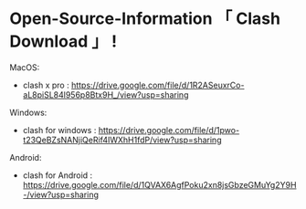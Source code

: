 # Open-Source-Information 「 Clash Download 」 !

MacOS: 
+ clash x pro : https://drive.google.com/file/d/1R2ASeuxrCo-aL8piSL84l956p8Btx9H_/view?usp=sharing

Windows:
+ clash for windows : https://drive.google.com/file/d/1pwo-t23QeBZsNANjiQeRif4IWXhH1fdP/view?usp=sharing

Android:
+ clash for Android : https://drive.google.com/file/d/1QVAX6AgfPoku2xn8jsGbzeGMuYg2Y9H-/view?usp=sharing
